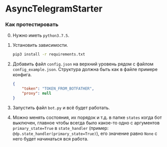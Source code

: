# AsyncTelegramStarter


### Как протестировать

0. Нужно иметь `python3.7.5`.

1. Установить зависимости.
    ```bash
    pip3 install -r requirements.txt
    ```

2. Добавить файл `config.json` на верхний уровень рядом с файлом `config_example.json`.
  Структура должна быть как в файле примере конфига.
    ```json
    {
        "token": "TOKEN_FROM_BOTFATHER",
        "proxy": null
    }
    ```

3. Запустить файл `bot.py` и всё будет работать.

4. Можно менять состояния, их порядок и т.д. в папке `states` когда бот выключен, главное чтобы всегда было какое-то одно c аргументов `primary_state=True` в `state_handler` (пример: `@dp.state_handler(primary_state=True)`), его значение равно `None` с него будет начинаться вся работа.
